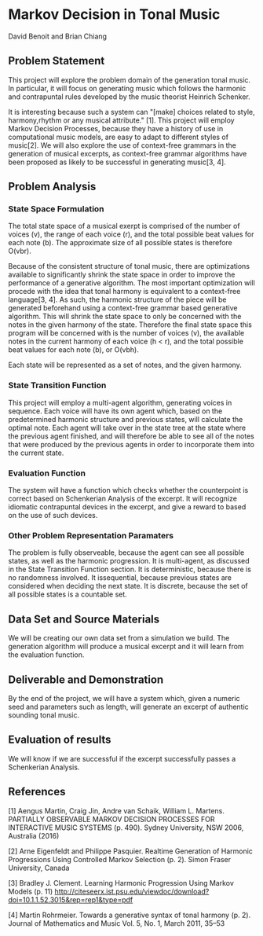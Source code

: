 
# Markov Decision in Tonal Music

David Benoit and Brian Chiang

## Problem Statement
This project will explore the problem domain of the generation tonal music.  In particular, it will focus on generating music which follows the harmonic and contrapuntal rules developed by the music theorist Heinrich Schenker.

It is interesting because such a system can "[make] choices related to style, harmony,rhythm or any musical attribute." [1].  This project will employ Markov Decision Processes, because they have a history of use in computational music models, are easy to adapt to different styles of music[2]. We will also explore the use of context-free grammars in the generation of musical excerpts, as context-free grammar algorithms have been proposed as likely to be successful in generating music[3, 4].


## Problem Analysis

### State Space Formulation

The total state space of a musical exerpt is comprised of the number of voices (v), the range of each voice (r), and the total possible beat values for each note (b).  The approximate size of all possible states is therefore O(vbr).  

Because of the consistent structure of tonal music, there are optimizations available to significantly shrink the state space in order to improve the performance of a generative algorithm.  The most important optimization will procede with the idea that tonal harmony is equivalent to a context-free language[3, 4].  As such, the harmonic structure of the piece will be generated beforehand using a context-free grammar based generative algorithm.  This will shrink the state space to only be concerned with the notes in the given harmony of the state.  Therefore the final state space this program will be concerned with is the number of voices (v), the available notes in the current harmony of each voice (h < r), and the total possible beat values for each note (b), or O(vbh).

Each state will be represented as a set of notes, and the given harmony. 


### State Transition Function

This project will employ a multi-agent algorithm, generating voices in sequence.  Each voice will have its own agent which, based on the predetermined harmonic structure and previous states, will calculate the optimal note.  Each agent will take over in the state tree at the state where the previous agent finished, and will therefore be able to see all of the notes that were produced by the previous agents in order to incorporate them into the current state.  

### Evaluation Function

The system will have a function which checks whether the counterpoint is correct based on Schenkerian Analysis of the excerpt.  It will recognize idiomatic contrapuntal devices in the excerpt, and give a reward to based on the use of such devices.

### Other Problem Representation Paramaters

The problem is fully observeable, because the agent can see all possible states, as well as the harmonic progression.
It is multi-agent, as discussed in the State Transition Function section.  It is deterministic, because there is no randomness involved.  It issequential, because previous states are considered when deciding the next state.  It is discrete, because the set of all possible states is a countable set.

## Data Set and Source Materials
We will be creating our own data set from a simulation we build.  The generation algorithm will produce a musical excerpt and it will learn from the evaluation function.

## Deliverable and Demonstration
By the end of the project, we will have a system which, given a numeric seed and parameters such as length, will generate an excerpt of authentic sounding tonal music.

## Evaluation of results
We will know if we are successful if the excerpt successfully passes a Schenkerian Analysis.

## References
[1] Aengus Martin, Craig Jin, Andre van Schaik, William L. Martens. PARTIALLY OBSERVABLE MARKOV DECISION PROCESSES FOR INTERACTIVE MUSIC SYSTEMS (p. 490). Sydney University, NSW 2006, Australia (2016)

[2]  Arne Eigenfeldt and Philippe Pasquier. Realtime Generation of Harmonic Progressions Using Controlled Markov Selection (p. 2). Simon Fraser University, Canada

[3] Bradley J. Clement. Learning Harmonic Progression Using Markov Models (p. 11) http://citeseerx.ist.psu.edu/viewdoc/download?doi=10.1.1.52.3015&rep=rep1&type=pdf

[4] Martin Rohrmeier. Towards a generative syntax of tonal harmony (p. 2). Journal of Mathematics and Music Vol. 5, No. 1, March 2011, 35–53
